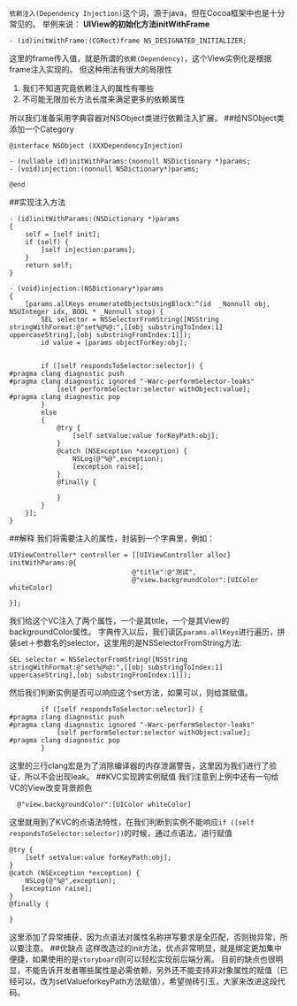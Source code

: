 `依赖注入(Dependency Injection)`这个词，源于java，但在Cocoa框架中也是十分常见的。
举例来说：
**UIView的初始化方法initWithFrame**

```objc
- (id)initWithFrame:(CGRect)frame NS_DESIGNATED_INITIALIZER;
```

这里的frame传入值，就是所谓的`依赖(Dependency)`，这个View实例化是根据frame注入实现的。
但这种用法有很大的局限性
1. 我们不知道究竟依赖注入的属性有哪些
2. 不可能无限加长方法长度来满足更多的依赖属性

所以我们准备采用字典容器对NSObject类进行依赖注入扩展。
##给NSObject类添加一个Category
```objc
@interface NSObject (XXXDependencyInjection)

- (nullable id)initWithParams:(nonnull NSDictionary *)params;
- (void)injection:(nonnull NSDictionary*)params;

@end
```
##实现注入方法
```objc
- (id)initWithParams:(NSDictionary *)params
{
    self = [self init];
    if (self) {
        [self injection:params];
    }
    return self;
}

- (void)injection:(NSDictionary*)params
{
    [params.allKeys enumerateObjectsUsingBlock:^(id  _Nonnull obj, NSUInteger idx, BOOL * _Nonnull stop) {
        SEL selector = NSSelectorFromString([NSString stringWithFormat:@"set%@%@:",[[obj substringToIndex:1] uppercaseString],[obj substringFromIndex:1]]);
        id value = [params objectForKey:obj];
        
        
        if ([self respondsToSelector:selector]) {
#pragma clang diagnostic push
#pragma clang diagnostic ignored "-Warc-performSelector-leaks"
            [self performSelector:selector withObject:value];
#pragma clang diagnostic pop
        }
        else
        {
            @try {
                [self setValue:value forKeyPath:obj];
            }
            @catch (NSException *exception) {
                NSLog(@"%@",exception);
                [exception raise];
            }
            @finally {
                
            }
        }
    }];
}
```

##解释
我们将需要注入的属性，封装到一个字典里，例如：
```objc
UIViewController* controller = [[UIViewController alloc] initWithParams:@{
                               @"title":@"测试",
                               @"view.backgroundColor":[UIColor whiteColor]
                                                                              }];
```
我们给这个VC注入了两个属性，一个是其title，一个是其View的backgroundColor属性。
字典传入以后，我们读区`params.allKeys`进行遍历，拼装set＋参数名的selector，这里用的是NSSelectorFromString方法:
```objc
SEL selector = NSSelectorFromString([NSString stringWithFormat:@"set%@%@:",[[obj substringToIndex:1] uppercaseString],[obj substringFromIndex:1]]);
```
然后我们判断实例是否可以响应这个set方法，如果可以，则给其赋值。
```objc
        if ([self respondsToSelector:selector]) {
#pragma clang diagnostic push
#pragma clang diagnostic ignored "-Warc-performSelector-leaks"
            [self performSelector:selector withObject:value];
#pragma clang diagnostic pop
        }
```
这里的三行clang宏是为了消除编译器的内存泄漏警告，这里因为我们进行了验证，所以不会出现leak。
##KVC实现跨实例赋值
我们注意到上例中还有一句给VC的View改变背景颜色
```objc
  @"view.backgroundColor":[UIColor whiteColor]
```
这里就用到了KVC的点语法特性，在我们判断到实例不能响应` if ([self respondsToSelector:selector]) `的时候，通过点语法，进行赋值
```objc
@try {
    [self setValue:value forKeyPath:obj];
}
@catch (NSException *exception) {
    NSLog(@"%@",exception);
   [exception raise];
}
@finally {

}
```
这里添加了异常捕获，因为点语法对属性名称拼写要求是全匹配，否则抛异常，所以要注意。
##优缺点
这样改造过的init方法，优点非常明显，就是绑定更加集中便捷，如果使用的是`storyboard`则可以轻松实现前后端分离。
目前的缺点也很明显，不能告诉开发者哪些属性是必需依赖，另外还不能支持非对象属性的赋值（已经可以，改为setValueforkeyPath方法赋值），希望抛砖引玉，大家来改进这段代码。

